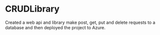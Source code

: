 # CRUDLibrary

Created a web api and library make post, get, put and delete requests to a database and then deployed the project to Azure.

